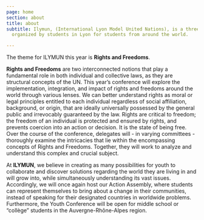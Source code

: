 ```yaml
---
page: home
section: about
title: about
subtitle: Ilymun, (International Lyon Model United Nations), is a three-day conference,
  organized by students in Lyon for students from around the world.

---
```

The theme for ILYMUN this year is **Rights and Freedoms**.

**Rights and Freedoms** are two interconnected  notions that play a fundamental role in both individual and collective laws, as they are structural  concepts of the UN. This year’s conference will explore the implementation, integration, and impact of rights and freedoms around the world through various lenses. 
We can better understand rights as  moral or legal principles entitled to each individual regardless of social affiliation, background, or origin, that are ideally universally possessed by the general public and irrevocably guaranteed by the law. Rights are critical to freedom; the freedom of an individual is protected and ensured by rights, and prevents coercion into an action or decision. It is the state of being free. Over the course of the conference, delegates will - in varying committees - thoroughly examine the intricacies that lie within the encompassing concepts of Rights and Freedoms. Together, they will work to analyze and understand this complex and crucial subject. 

At **ILYMUN**, we believe in creating as many possibilities for youth to collaborate and discover solutions regarding the world they are living in and will grow into, while simultaneously understanding its vast issues. Accordingly, we will once again host our Action Assembly, where students can represent themselves to bring about a change in their communities, instead of speaking for their designated countries in worldwide problems. Furthermore, the Youth Conference will be open for middle school or “collège” students in the Auvergne-Rhône-Alpes region. 

